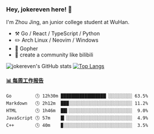 ### Hey, jokereven here! 👋

I'm Zhou Jing, an junior college student at WuHan.

-   :hammer_and_pick: Go / React / TypeScript / Python
-   :pencil2: Arch Linux / Neovim / Windows
-   :seedling: Gopher
-   :thought_balloon: create a community like bilibili

![jokereven's GitHub stats](https://github-readme-stats.vercel.app/api?username=jokereven&show_icons=true)
[![Top Langs](https://github-readme-stats.vercel.app/api/top-langs/?username=jokereven&layout=compact)](https://github.com/anuraghazra/github-readme-stats)

<!-- waka-box start -->
#### <a href="https://gist.github.com/9f8118785e2d128d746db5f61b0e0a2a" target="_blank">📊 每周工作报告</a>
```text
Go         🕓 12h30m █████████████████▏░░░░░░░░░ 63.5%
Markdown   🕓 2h12m  ███░░░░░░░░░░░░░░░░░░░░░░░░ 11.2%
HTML       🕓 1h46m  ██▍░░░░░░░░░░░░░░░░░░░░░░░░  9.0%
JavaScript 🕓 57m    █▎░░░░░░░░░░░░░░░░░░░░░░░░░  4.9%
C++        🕓 40m    ▉░░░░░░░░░░░░░░░░░░░░░░░░░░  3.5%
```
<!-- Powered by https://github.com/journey-ad/waka-box-go . -->
<!-- waka-box end -->
